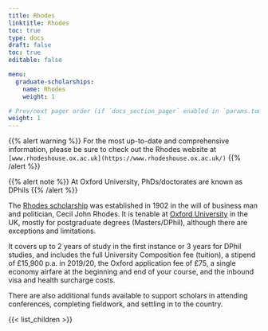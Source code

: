 ```yaml
---
title: Rhodes
linktitle: Rhodes
toc: true
type: docs
draft: false
toc: true
editable: false

menu:
  graduate-scholarships:
    name: Rhodes
    weight: 1

# Prev/next pager order (if `docs_section_pager` enabled in `params.toml`)
weight: 1
---
```


{{% alert warning %}}
For the most up-to-date and comprehensive information, please be sure to check out the Rhodes website at `[www.rhodeshouse.ox.ac.uk](https://www.rhodeshouse.ox.ac.uk/)`
{{% /alert %}}

{{% alert note %}}
At Oxford University, PhDs/doctorates are known as DPhils
{{% /alert %}}

The [Rhodes scholarship](https://www.rhodeshouse.ox.ac.uk/) was established in 1902 in the will of business man and politician, Cecil John Rhodes. It is tenable at [Oxford University](https://www.ox.ac.uk/) in the UK, mostly for postgraduate degrees (Masters/DPhil), although there are exceptions and limitations.

It covers up to 2 years of study in the first instance or 3 years for DPhil studies, and includes the full University Composition fee (tuition), a stipend of £15,900 p.a. in 2019/20, the Oxford application fee of £75, a single economy airfare at the beginning and end of your course, and the inbound visa and health surcharge costs.

There are also additional funds available to support scholars in attending conferences, completing fieldwork, and settling in to the country.

{{< list_children >}}
